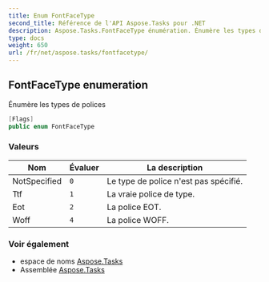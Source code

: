 ```yaml
---
title: Enum FontFaceType
second_title: Référence de l'API Aspose.Tasks pour .NET
description: Aspose.Tasks.FontFaceType énumération. Énumère les types de polices
type: docs
weight: 650
url: /fr/net/aspose.tasks/fontfacetype/
---
```

## FontFaceType enumeration

Énumère les types de polices

```csharp
[Flags]
public enum FontFaceType
```

### Valeurs

| Nom | Évaluer | La description |
| --- | --- | --- |
| NotSpecified | `0` | Le type de police n'est pas spécifié. |
| Ttf | `1` | La vraie police de type. |
| Eot | `2` | La police EOT. |
| Woff | `4` | La police WOFF. |

### Voir également

* espace de noms [Aspose.Tasks](../../aspose.tasks/)
* Assemblée [Aspose.Tasks](../../)


